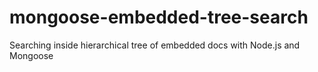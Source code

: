 mongoose-embedded-tree-search
=============================

Searching inside hierarchical tree of embedded docs with Node.js and Mongoose